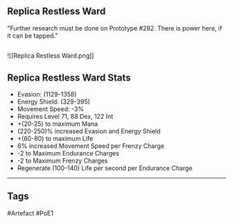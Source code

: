 ## Replica Restless Ward
"Further research must be done on Prototype #282.
There is power here, if it can be tapped."
##
![[Replica Restless Ward.png]]
## Replica Restless Ward Stats
- Evasion: (1129-1358)
- Energy Shield: (329-395)
- Movement Speed: -3%
- Requires Level 71, 88 Dex, 122 Int
- +(20-25) to maximum Mana
- (220-250)% increased Evasion and Energy Shield
- +(60-80) to maximum Life
- 6% increased Movement Speed per Frenzy Charge
- -2 to Maximum Endurance Charges
- -2 to Maximum Frenzy Charges
- Regenerate (100-140) Life per second per Endurance Charge


---
## Tags
#Artefact
#PoE1